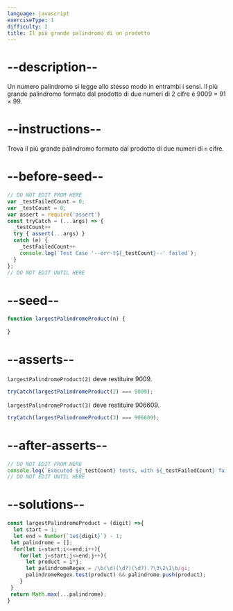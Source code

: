```yaml
---
language: javascript
exerciseType: 1
difficulty: 2
title: Il più grande palindromo di un prodotto
---
```


# --description--

Un numero palindromo si legge allo stesso modo in entrambi i sensi. Il più grande palindromo formato dal prodotto di due numeri di 2 cifre è 9009 = 91 × 99.

# --instructions--

Trova il più grande palindromo formato dal prodotto di due numeri di `n` cifre.

# --before-seed--

```javascript
// DO NOT EDIT FROM HERE
var _testFailedCount = 0;
var _testCount = 0;
var assert = require('assert')
const tryCatch = (...args) => {
  _testCount++
  try { assert(...args) }
  catch (e) {
    _testFailedCount++
    console.log(`Test Case '--err-t${_testCount}--' failed`);
  }
};
// DO NOT EDIT UNTIL HERE
```

# --seed--

```javascript
function largestPalindromeProduct(n) {
  
}
```

# --asserts--

`largestPalindromeProduct(2)` deve restituire 9009.

```javascript
tryCatch(largestPalindromeProduct(2) === 9009);
```

`largestPalindromeProduct(3)` deve restituire 906609.

```javascript
tryCatch(largestPalindromeProduct(3) === 906609);
```

# --after-asserts--

```javascript
// DO NOT EDIT FROM HERE 
console.log(`Executed ${_testCount} tests, with ${_testFailedCount} failures`);
// DO NOT EDIT UNTIL HERE
```

# --solutions--

```javascript
const largestPalindromeProduct = (digit) =>{
  let start = 1;
  let end = Number(`1e${digit}`) - 1;
 let palindrome = [];
  for(let i=start;i<=end;i++){
    for(let j=start;j<=end;j++){
      let product = i*j;
      let palindromeRegex = /\b(\d)(\d?)(\d?).?\3\2\1\b/gi;
      palindromeRegex.test(product) && palindrome.push(product);
    }
 }
 return Math.max(...palindrome);
}
```
